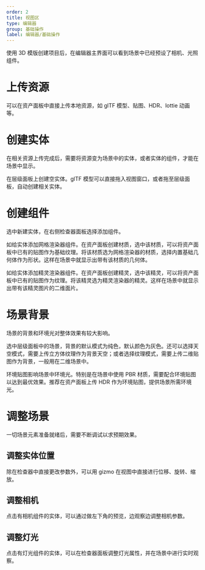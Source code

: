 ```yaml
---
order: 2
title: 视图区
type: 编辑器
group: 基础操作
label: 编辑器/基础操作
---
```


使用 3D 模版创建项目后，在编辑器主界面可以看到场景中已经预设了相机、光照组件。

# 上传资源

可以在资产面板中直接上传本地资源，如 glTF 模型、贴图、HDR、lottie 动画等。

# 创建实体

在相关资源上传完成后，需要将资源变为场景中的实体，或者实体的组件，才能在场景中显示。

在层级面板上创建空实体。glTF 模型可以直接拖入视图窗口，或者拖至层级面板，自动创建相关实体。

# 创建组件

选中新建实体，在右侧检查器面板选择添加组件。

如给实体添加网格渲染器组件。在资产面板创建材质，选中该材质，可以将资产面板中已有的贴图作为基础纹理。将该材质选为网格渲染器的材质，选择内置基础几何体作为形状。这样在场景中就显示出带有该材质的几何体。

如给实体添加精灵渲染器组件。在资产面板创建精灵，选中该精灵，可以将资产面板中已有的贴图作为纹理。将该精灵选为精灵渲染器的精灵。这样在场景中就显示出带有该精灵图片的二维面片。

# 场景背景

场景的背景和环境光对整体效果有较大影响。

选中层级面板中的场景，背景的默认模式为纯色，默认颜色为灰色。还可以选择天空模式，需要上传立方体纹理作为背景天空；或者选择纹理模式，需要上传二维贴图作为背景，一般用在二维场景中。

环境贴图影响场景中环境光。特别是在场景中使用 PBR 材质，需要配合环境贴图以达到最优效果。推荐在资产面板上传 HDR 作为环境贴图，提供场景所需环境光。

# 调整场景

一切场景元素准备就绪后，需要不断调试以求预期效果。

## 调整实体位置

除在检查器中直接更改参数外，可以用 gizmo 在视图中直接进行位移、旋转、缩放。

## 调整相机

点击有相机组件的实体，可以通过做左下角的预览，边观察边调整相机参数。

## 调整灯光

点击有灯光组件的实体，可以在检查器面板调整灯光属性，并在场景中进行实时观察。
